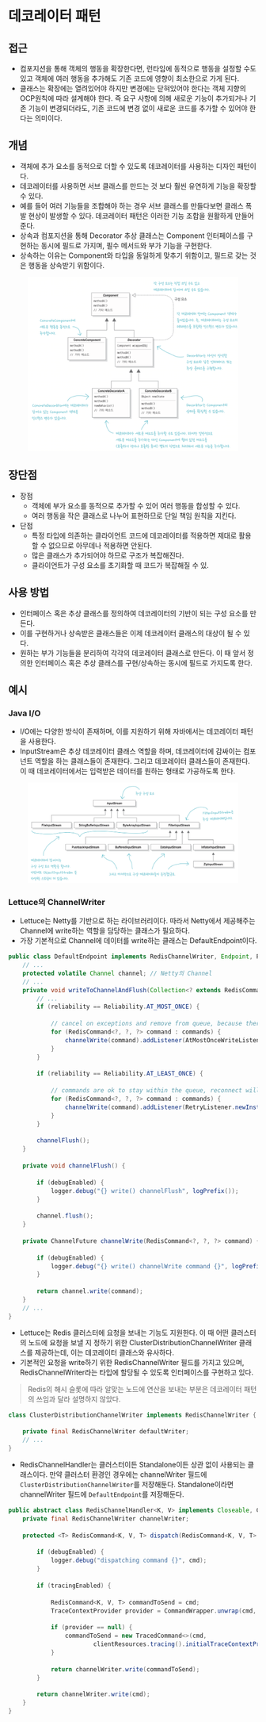 # 데코레이터 패턴

## 접근

* 컴포지션을 통해 객체의 행동을 확장한다면, 런타임에 동적으로 행동을 설정할 수도 있고 객체에 여러 행동을 추가해도 기존 코드에 영향이 최소한으로 가게 된다.
* 클래스는 확장에는 열려있어야 하지만 변경에는 닫혀있어야 한다는 객체 지향의 OCP원칙에 따라 설계해야 한다. 즉 요구 사항에 의해 새로운 기능이 추가되거나 기존 기능이 변경되더라도, 기존 코드에 변경 없이 새로운 코드를 추가할 수 있어야 한다는 의미이다.

## 개념

* 객체에 추가 요소를 동적으로 더할 수 있도록 데코레이터를 사용하는 디자인 패턴이다.
* 데코레이터를 사용하면 서브 클래스를 만드는 것 보다 훨씬 유연하게 기능을 확장할 수 있다.
* 예를 들어 여러 기능들을 조합해야 하는 경우 서브 클래스를 만들다보면 클래스 폭발 현상이 발생할 수 있다. 데코레이터 패턴은 이러한 기능 조합을 원활하게 만들어준다.
* 상속과 컴포지션을 통해 Decorator 추상 클래스는 Component 인터페이스를 구현하는 동시에 필드로 가지며, 필수 메서드와 부가 기능을 구현한다.
* 상속하는 이유는 Component와 타입을 동일하게 맞추기 위함이고, 필드로 갖는 것은 행동을 상속받기 위함이다.

<figure><img src="../../../.gitbook/assets/image (23).png" alt=""><figcaption></figcaption></figure>

## 장단점

* 장점
  * 객체에 부가 요소를 동적으로 추가할 수 있어 여러 행동을 합성할 수 있다.
  * 여러 행동을 작은 클래스로 나누어 표현하므로 단일 책임 원칙을 지킨다.
* 단점
  * 특정 타입에 의존하는 클라이언트 코드에 데코레이터를 적용하면 제대로 활용할 수 없으므로 아무데나 적용하면 안된다.
  * 많은 클래스가 추가되어야 하므로 구조가 복잡해진다.
  * 클라이언트가 구성 요소를 초기화할 때 코드가 복잡해질 수 있.

## 사용 방법

* 인터페이스 혹은 추상 클래스를 정의하여 데코레이터의 기반이 되는 구성 요소를 만든다.
* 이를 구현하거나 상속받은 클래스들은 이제 데코레이터 클래스의 대상이 될 수 있다.
* 원하는 부가 기능들을 분리하여 각각의 데코레이터 클래스로 만든다. 이 때 앞서 정의한 인터페이스 혹은 추상 클래스를 구현/상속하는 동시에 필드로 가지도록 한다.

## 예시

### &#x20;Java I/O

* I/O에는 다양한 방식이 존재하며, 이를 지원하기 위해 자바에서는 데코레이터 패턴을 사용한다.
* InputStream은 추상 데코레이터 클래스 역할을 하며, 데코레이터에 감싸이는 컴포넌트 역할을 하는 클래스들이 존재한다. 그리고 데코레이터 클래스들이 존재한다. 이 때 데코레이터에서는 입력받은 데이터를 원하는 형태로 가공하도록 한다.

<figure><img src="../../../.gitbook/assets/image (24).png" alt=""><figcaption></figcaption></figure>

### Lettuce의 ChannelWriter

* Lettuce는 Netty를 기반으로 하는 라이브러리이다. 따라서 Netty에서 제공해주는 Channel에 write하는 역할을 담당하는 클래스가 필요하다.
* 가장 기본적으로 Channel에 데이터를 write하는 클래스는 DefaultEndpoint이다.&#x20;

```java
public class DefaultEndpoint implements RedisChannelWriter, Endpoint, PushHandler {
    // ...
    protected volatile Channel channel; // Netty의 Channel
    // ...
    private void writeToChannelAndFlush(Collection<? extends RedisCommand<?, ?, ?>> commands) {
        // ...
        if (reliability == Reliability.AT_MOST_ONCE) {

            // cancel on exceptions and remove from queue, because there is no housekeeping
            for (RedisCommand<?, ?, ?> command : commands) {
                channelWrite(command).addListener(AtMostOnceWriteListener.newInstance(this, command));
            }
        }

        if (reliability == Reliability.AT_LEAST_ONCE) {

            // commands are ok to stay within the queue, reconnect will retrigger them
            for (RedisCommand<?, ?, ?> command : commands) {
                channelWrite(command).addListener(RetryListener.newInstance(this, command));
            }
        }

        channelFlush();
    }

    private void channelFlush() {

        if (debugEnabled) {
            logger.debug("{} write() channelFlush", logPrefix());
        }

        channel.flush();
    }

    private ChannelFuture channelWrite(RedisCommand<?, ?, ?> command) {

        if (debugEnabled) {
            logger.debug("{} write() channelWrite command {}", logPrefix(), command);
        }

        return channel.write(command);
    }
    // ...
}
```

* Lettuce는 Redis 클러스터에 요청을 보내는 기능도 지원한다. 이 때 어떤 클러스터의 노드에 요청을 보낼 지 정하기 위한 ClusterDistributionChannelWriter 클래스를 제공하는데, 이는 데코레이터 클래스와 유사하다.
* 기본적인 요청을 write하기 위한 RedisChannelWriter 필드를 가지고 있으며, RedisChannelWriter라는 타입에 할당될 수 있도록 인터페이스를 구현하고 있다.

> Redis의 해시 슬롯에 따라 알맞는 노드에 연산을 보내는 부분은 데코레이터 패턴의 쓰임과 달라 설명하지 않았다.

```java
class ClusterDistributionChannelWriter implements RedisChannelWriter {

    private final RedisChannelWriter defaultWriter;
    // ...
}
```

* RedisChannelHandler는 클러스터이든 Standalone이든 상관 없이 사용되는 클래스이다. 만약 클러스터 환경인 경우에는 channelWriter 필드에 `ClusterDistributionChannelWriter`를 저장해둔다. Standalone이라면 channelWriter 필드에 `DefaultEndpoint`를 저장해둔다.

```java
public abstract class RedisChannelHandler<K, V> implements Closeable, ConnectionFacade {
    private final RedisChannelWriter channelWriter;
    
    protected <T> RedisCommand<K, V, T> dispatch(RedisCommand<K, V, T> cmd) {

        if (debugEnabled) {
            logger.debug("dispatching command {}", cmd);
        }

        if (tracingEnabled) {

            RedisCommand<K, V, T> commandToSend = cmd;
            TraceContextProvider provider = CommandWrapper.unwrap(cmd, TraceContextProvider.class);

            if (provider == null) {
                commandToSend = new TracedCommand<>(cmd,
                        clientResources.tracing().initialTraceContextProvider().getTraceContext());
            }

            return channelWriter.write(commandToSend);
        }

        return channelWriter.write(cmd);
    }
}
```

